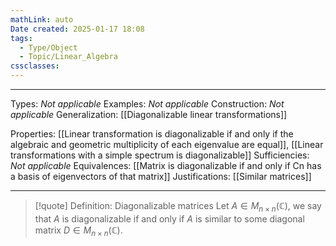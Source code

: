 ```yaml
---
mathLink: auto
Date created: 2025-01-17 18:08
tags:
  - Type/Object
  - Topic/Linear_Algebra
cssclasses:
---
```

---  

Types: _Not applicable_
Examples: _Not applicable_
Construction: _Not applicable_
Generalization: [[Diagonalizable linear transformations]]

Properties: [[Linear transformation is diagonalizable if and only if the algebraic and geometric multiplicity of each eigenvalue are equal]], [[Linear transformations with a simple spectrum is diagonalizable]]
Sufficiencies: _Not applicable_
Equivalences: [[Matrix is diagonalizable if and only if Cn has a basis of eigenvectors of that matrix]]
Justifications: [[Similar matrices]]

---

> [!quote] Definition: Diagonalizable matrices
> Let $A \in M_{n\times n}(\mathbb{\mathbb{C}})$, we say that $A$ is diagonalizable if and only if $A$ is similar to some diagonal matrix $D\in M_{n\times n}(\mathbb{\mathbb{C}})$.


